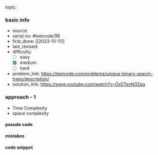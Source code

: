 topic:

### basic info
- source: 
- serial no: #leetcode/96 
- first_done: [[2023-10-11]]
- last_revised:
- difficulty:
	- [ ] easy
	- [x] medium
	- [ ] hard
- problem_link: https://leetcode.com/problems/unique-binary-search-trees/description/
- solution_link: https://www.youtube.com/watch?v=Ox0TenN3Zpg

### approach - 1
- Time Complexity
- space complexity

#### pseudo code

#### mistakes

#### code snippet
```python

```